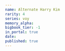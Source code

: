 ```yaml
---
name: Alternate Harry Kim
rarity: 4
series: voy
memory_alpha:
bigbook_tier: -1
in_portal: true
date:
published: true
---
```




